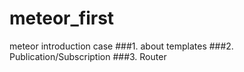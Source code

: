 # meteor_first
meteor introduction case
###1. about templates
###2. Publication/Subscription
###3. Router
